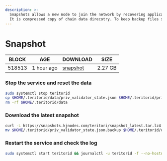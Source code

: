 ```yaml
---
description: >-
  Snapshots allows a new node to join the network by recovering application state from a backup file. 
  It is compressed copy of chain data direcotry. To keep backup files small, snapshot server is periodically beeing state-synced.
---
```


# Snapshot

| BLOCK             | AGE             | DOWNLOAD                                                                         | SIZE             |
| ----------------- | --------------- | -------------------------------------------------------------------------------- | ---------------- |
| 518513 | 1 hour ago | [snapshot](https://snapshots.kjnodes.com/teritori/snapshot\_latest.tar.lz4) | 2.27 GB |

### Stop the service and reset the data

```bash
sudo systemctl stop teritorid
cp $HOME/.teritorid/data/priv_validator_state.json $HOME/.teritorid/priv_validator_state.json.backup
rm -rf $HOME/.teritorid/data
```

### Download the latest snapshot

```bash
curl -L https://snapshots.kjnodes.com/teritori/snapshot_latest.tar.lz4 | lz4 -dc - | tar -xf - -C $HOME/.teritorid
mv $HOME/.teritorid/priv_validator_state.json.backup $HOME/.teritorid/data/priv_validator_state.json
```

### Restart the service and check the log

```bash
sudo systemctl start teritorid && journalctl -u teritorid -f --no-hostname -o cat
```

